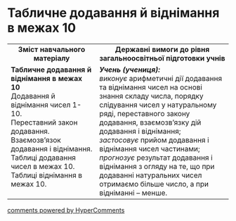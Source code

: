 <div id="hypercomments_widget" class="js-hypercomments-widget invisible"></div>

# Табличне додавання й віднімання в межах 10
<table>
  <tr>
    <td width="40%" align="center"><b>Зміст навчального матеріалу<b></td>
    <td width="60%" align="center"><b>Державні вимоги до рівня загальноосвітньої підготовки учнів</b></td>
  </tr>
  <tr>
    <td width="40%" style="vertical-align:top !important;"><b>Табличне додавання й віднімання в межах 10</b><br>
Додавання й віднімання чисел 1- 10. <br>
Переставний закон додавання. <br>
Взаємозв’язок додавання і віднімання. <br>
Таблиці додавання чисел в межах 10. <br>
Таблиці віднімання в межах 10.<br></td>
    <td width="60%" style="vertical-align:top !important;"><i><b>Учень (учениця):</b></i><br>
<i>виконує</i> арифметичні дії додавання та віднімання чисел на основі знання складу числа, порядку слідування чисел у натуральному ряді, переставного закону додавання, взаємозв’язку дій додавання і віднімання; <br>
<i>застосовує</i> прийом додавання і віднімання чисел частинами;<br>
<i>прогнозує</i> результат додавання і віднімання з огляду на те, що при додаванні натуральних чисел отримаємо більше число, а при відніманні – менше.<br></td>
  </tr>
</table>

<div class="js-hypercomments-container">
    <a href="http://hypercomments.com" class="hc-link" title="comments widget">comments powered by HyperComments</a>
</div>